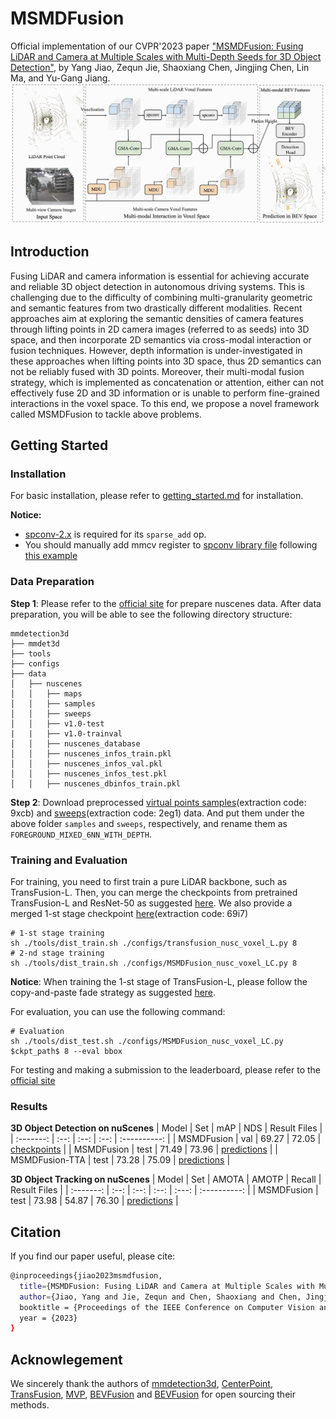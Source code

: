 # MSMDFusion

Official implementation of our CVPR'2023 paper ["MSMDFusion: Fusing LiDAR and Camera at Multiple Scales with Multi-Depth Seeds for 3D Object Detection"](https://arxiv.org/abs/2209.03102), by Yang Jiao, Zequn Jie, Shaoxiang Chen, Jingjing Chen, Lin Ma, and Yu-Gang Jiang.
![MSMDFusion framework](https://github.com/SxJyJay/MSMDFusion/blob/main/MSMD-Framework.png)


## Introduction

Fusing LiDAR and camera information is essential for achieving accurate and reliable 3D object detection in autonomous driving systems. This is challenging due to the difficulty of combining multi-granularity geometric and semantic features from two drastically different modalities. Recent approaches aim at exploring the semantic densities of camera features through lifting points in 2D camera images (referred to as seeds) into 3D space, and then incorporate 2D semantics via cross-modal interaction or fusion techniques. However, depth information is under-investigated in these approaches when lifting points into 3D space, thus 2D semantics can not be reliably fused with 3D points. Moreover, their multi-modal fusion strategy, which is implemented as concatenation or attention, either can not effectively fuse 2D and 3D information or is unable to perform fine-grained interactions in the voxel space. To this end, we propose a novel framework called MSMDFusion to tackle above problems.


## Getting Started

### Installation

For basic installation, please refer to [getting_started.md](docs/getting_started.md) for installation.

**Notice:** 
- [spconv-2.x](https://github.com/traveller59/spconv) is required for its ```sparse_add``` op.
- You should manually add mmcv register to [spconv library file](https://github.com/traveller59/spconv/blob/v2.1.21/spconv/pytorch/conv.py) following [this example](https://github.com/SxJyJay/MSMDFusion/blob/main/bug_fix/conv.py)

### Data Preparation

**Step 1**: Please refer to the [official site](https://github.com/ADLab-AutoDrive/BEVFusion/blob/main/docs/getting_started.md) for prepare nuscenes data. After data preparation, you will be able to see the following directory structure:
```
mmdetection3d
├── mmdet3d
├── tools
├── configs
├── data
│   ├── nuscenes
│   │   ├── maps
│   │   ├── samples
│   │   ├── sweeps
│   │   ├── v1.0-test
|   |   ├── v1.0-trainval
│   │   ├── nuscenes_database
│   │   ├── nuscenes_infos_train.pkl
│   │   ├── nuscenes_infos_val.pkl
│   │   ├── nuscenes_infos_test.pkl
│   │   ├── nuscenes_dbinfos_train.pkl

```
**Step 2**: Download preprocessed [virtual points samples](https://pan.baidu.com/s/1IxqcGxNCFnmSZw7Dlu3Xig?pwd=9xcb)(extraction code: 9xcb) and [sweeps](https://pan.baidu.com/s/1qUeopFHCWrr35af2MGBSnw?pwd=2eg1)(extraction code: 2eg1) data. And put them under the above folder ```samples``` and ```sweeps```, respectively, and rename them as ```FOREGROUND_MIXED_6NN_WITH_DEPTH```.

### Training and Evaluation

For training, you need to first train a pure LiDAR backbone, such as TransFusion-L. Then, you can merge the checkpoints from pretrained TransFusion-L and ResNet-50 as suggested [here](https://github.com/XuyangBai/TransFusion/issues/7#issuecomment-1115499891). We also provide a merged 1-st stage checkpoint [here](https://pan.baidu.com/s/1Lj35HXc2Ajv0yWEH6H8g_A?pwd=69i7)(extraction code: 69i7)
```
# 1-st stage training
sh ./tools/dist_train.sh ./configs/transfusion_nusc_voxel_L.py 8
# 2-nd stage training
sh ./tools/dist_train.sh ./configs/MSMDFusion_nusc_voxel_LC.py 8
```
**Notice**: When training the 1-st stage of TransFusion-L, please follow the copy-and-paste fade strategy as suggested [here](https://github.com/XuyangBai/TransFusion/issues/7#issuecomment-1114113329).

For evaluation, you can use the following command:
```
# Evaluation
sh ./tools/dist_test.sh ./configs/MSMDFusion_nusc_voxel_LC.py $ckpt_path$ 8 --eval bbox
```

For testing and making a submission to the leaderboard, please refer to the [official site](https://mmdetection3d.readthedocs.io/en/stable/datasets/nuscenes_det.html)

### Results

**3D Object Detection on nuScenes**
|   Model   | Set | mAP  | NDS  | Result Files |
| :-------: | :--: | :--: | :--: | :----------: |
| MSMDFusion | val | 69.27 | 72.05 | [checkpoints](https://pan.baidu.com/s/1ZKUJ47ds3G4yfdNK5vLKPQ?pwd=n4mf) |
| MSMDFusion | test | 71.49 | 73.96 | [predictions](https://pan.baidu.com/s/1gtuXRJKgzFU-MpvTk3WXcA?pwd=wgkv) |
| MSMDFusion-TTA | test | 73.28 | 75.09 | [predictions](https://pan.baidu.com/s/1Swu1XuDfDUeXMqK11ec01g?pwd=b43u) |

**3D Object Tracking on nuScenes**
|   Model   | Set | AMOTA  | AMOTP  | Recall  | Result Files |
| :-------: | :--: | :--: | :--: | :---: | :----------: |
| MSMDFusion | test | 73.98 | 54.87 | 76.30 | [predictions](https://pan.baidu.com/s/1UiJC6Hr_MmYvE2EQ2mEFTw?pwd=vcf3) |

## Citation
If you find our paper useful, please cite:

```bash
@inproceedings{jiao2023msmdfusion,
  title={MSMDFusion: Fusing LiDAR and Camera at Multiple Scales with Multi-Depth Seeds for 3D Object Detection},
  author={Jiao, Yang and Jie, Zequn and Chen, Shaoxiang and Chen, Jingjing and Ma, Lin and Jiang, Yu-Gang},
  booktitle = {Proceedings of the IEEE Conference on Computer Vision and Pattern Recognition (CVPR)},
  year = {2023}
}
```

## Acknowlegement

We sincerely thank the authors of [mmdetection3d](https://github.com/open-mmlab/mmdetection3d), [CenterPoint](https://github.com/tianweiy/CenterPoint), [TransFusion](https://github.com/XuyangBai/TransFusion), [MVP](https://github.com/tianweiy/MVP), [BEVFusion](https://github.com/ADLab-AutoDrive/BEVFusion) and [BEVFusion](https://github.com/mit-han-lab/bevfusion) for open sourcing their methods.
